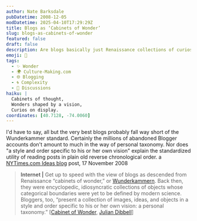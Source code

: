 ```yaml
---
author: Nate Barksdale
pubDatetime: 2008-12-05
modDatetime: 2025-04-10T17:29:29Z
title: Blogs as ‘Cabinets of Wonder’
slug: blogs-as-cabinets-of-wonder
featured: false
draft: false
description: Are blogs basically just Renaissance collections of curiosity?
emoji: 🏺
tags:
  - ✨ Wonder
  - 🌍 Culture-Making.com
  - 🌐 Blogging
  - 🌀 Complexity
  - 📖 Discussions
haiku: |
  Cabinets of thought,  
  Wonders shaped by a vision,  
  Curios on display.
coordinates: [40.7128, -74.0060]
---
```


I'd have to say, all but the very best blogs probably fall way short of the Wunderkammer standard. Certainly the millions of abandoned Blogger accounts don't amount to much in the way of personal taxonomy. Nor does "a style and order specific to his or her own vision" explain the standardized utility of reading posts in plain old reverse chronological order. a [NYTimes.com Ideas blog](http://ideas.blogs.nytimes.com/2008/11/17/blogs-as-cabinets-of-wonder/) post, 17 November 2008

> **Internet |** Get up to speed with the view of blogs as descended from Renaissance “cabinets of wonder,” or [Wunderkammern](http://en.wikipedia.org/wiki/Cabinet_of_curiosities). Back then, they were encyclopedic, idiosyncratic collections of objects whose categorical boundaries were yet to be defined by modern science. Bloggers, too, “present a collection of images, ideas, and objects in a style and order specific to his or her own vision: a personal taxonomy.” [[Cabinet of Wonder](http://cabinet-of-wonders.blogspot.com/2008/11/blogs-as-wunderkammern.html), [Julian Dibbell](http://www.juliandibbell.com/texts/feed_blogger.html)]
